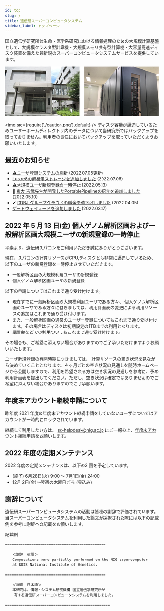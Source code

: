 ```yaml
---
id: top
slug: /
title: 遺伝研スーパーコンピュータシステム
sidebar_label: トップページ
---
```



国立遺伝学研究所は生命・医学系研究における情報処理のための大規模計算基盤として、大規模クラスタ型計算機・大規模メモリ共有型計算機・大容量高速ディスク装置を備えた最新鋭のスーパーコンピュータシステムサービスを提供しています。


![top_image2](top_image2.png)



<img src={require('./caution.png').default} />
ディスク容量が逼迫しているためユーザーホームディレクトリ内のデータについて当研究所ではバックアップを取っておりません。利用者の責任においてバックアップを取っていただくようお願いいたします。
<div className="clearfix"></div>


## 最近のお知らせ

- &#x26A0;[ユーザ登録システムの刷新](/blog/2022-07-05-news_NewApp) (2022.07.05更新)
- [Lustre8の解析用ストレージを追加しました](/blog/2022-07-05-Lustre8_300TB_add) (2022.07.05)
- &#x26A0;[大規模ユーザ新規登録の一時停止](/blog/2022-05-13-suspension-of-applications) (2022.05.13)
- &#x1F9EC; [東大 吉武先生が開発したPortablePipelineの紹介を追加しました](/blog/2022-05-10-news_PortablePipeline) (2022.05.10)
- &#x2714; [DDBJ グループクラウドの料金を値下げしました](/blog/2022-04-05-news_DGC) (2022.04.05)
- [ゲートウェイノードを追加しました](blog/2022-03-17-gateway_ga) (2022.03.17)


## 2022 年 5 月 13 日(金) 個人ゲノム解析区画および一般解析区画大規模ユーザの新規登録の一時停止

平素より、遺伝研スパコンをご利用いただき誠にありがとうございます。

現在、スパコンの計算リソースがCPU,ディスクとも非常に逼迫しているため、以下のユーザの新規登録を一時停止させていただきます。

- 一般解析区画の大規模利用ユーザの新規登録
- 個人ゲノム解析区画ユーザの新規登録

以下の申請についてはこれまで通り受け付けます。

- 現在すでに一般解析区画の大規模利用ユーザである方々、 個人ゲノム解析区画のユーザである方々に付きましては、利用計画表の変更による利用リソースの追加はこれまで通り受け付けます。
- また、一般解析区画の通常のユーザー登録についてもこれまで通り受け付けます。その場合はディスクは初期設定の1TBまでの利用となります。
- 講習会などでの利用ついてもこれまで通り受け付けます。


その場合も、ご希望に添えない場合がありますのでご了承いただけますようお願いいたします。

ユーザ新規登録の再開時期につきましては、 計算リソースの空き状況を見ながら決めていくこととなります。４ヶ月ごとの空き状況の見通しを随時ホームページから公開しますので、利用を希望される方は空き状況の見通しを参考に、予め利用計画表を提出してください。ただし、空き状況は確定ではありませんのでご希望に添えない場合がありますのでご了承願います。


## 年度末アカウント継続申請について

昨年度 2021 年度の年度末アカウント継続申請をしていないユーザについてはアカウントが一時的にロックされています。

継続して利用したい方は、
sc-helpdesk@nig.ac.jp にご一報の上、[年度末アカウント継続申請](/application/renewal)をお願いします。



## 2022 年度の定期メンテナンス

2022 年度の定期メンテナンスは、以下の2 回を予定しています。

-  (終了) 6月28日(火) 9:00 〜 7月1日(金) 24:00
- 12月 2日(金)～翌週の木曜日ごろ (見込み)


## 謝辞について


遺伝研スーパーコンピュータシステムの活動は皆様の謝辞で評価されています。当スーパーコンピュータシステムを利用した論文が採択された際には以下の記載例を参考に謝辞への記載をお願いします。

記載例

```
==============================================

　　＜謝辞　英語＞
　　Computations were partially performed on the NIG supercomputer
　　at ROIS National Institute of Genetics.

==============================================

　　＜謝辞　日本語＞
　　本研究は、情報・システム研究機構 国立遺伝学研究所が
    有する遺伝研スーパーコンピュータシステムを利用しました。

================================================

```
